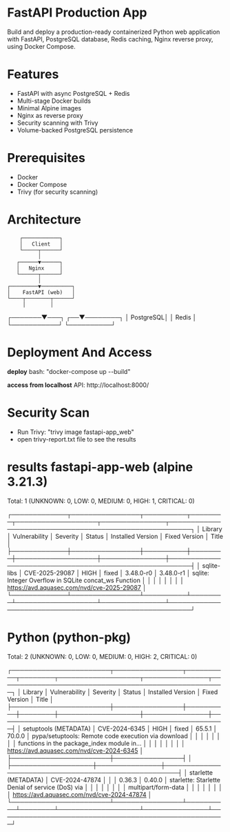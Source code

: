# FastAPI Production App

Build and deploy a production-ready containerized Python web application with FastAPI, PostgreSQL database, Redis caching, Nginx reverse proxy, using Docker Compose.


# Features
- FastAPI with async PostgreSQL + Redis
- Multi-stage Docker builds
- Minimal Alpine images
- Nginx as reverse proxy
- Security scanning with Trivy
- Volume-backed PostgreSQL persistence

# Prerequisites
- Docker
- Docker Compose
- Trivy (for security scanning)

# Architecture

        ┌────────────┐
        │   Client   │
        └─────┬──────┘
              │
       ┌──────▼──────┐
       │   Nginx     │
       └──────┬──────┘
              │
    ┌─────────▼──────────┐
    │    FastAPI (web)   │
    └────┬────────┬──────┘
         │        │
 ┌───────▼───┐ ┌──▼────────┐
 │ PostgreSQL│ │   Redis   │
 └───────────┘ └──────────┘


# Deployment And Access

**deploy**
bash: "docker-compose up --build"

**access from localhost**
API: http://localhost:8000/


# Security Scan
- Run Trivy: "trivy image fastapi-app_web"
- open trivy-report.txt file to see the results 

**results**
fastapi-app-web (alpine 3.21.3)
===============================
Total: 1 (UNKNOWN: 0, LOW: 0, MEDIUM: 0, HIGH: 1, CRITICAL: 0)

┌─────────────┬────────────────┬──────────┬────────┬───────────────────┬───────────────┬───────────────────────────────────────────────────────┐
│   Library   │ Vulnerability  │ Severity │ Status │ Installed Version │ Fixed Version │                         Title                         │
├─────────────┼────────────────┼──────────┼────────┼───────────────────┼───────────────┼───────────────────────────────────────────────────────┤
│ sqlite-libs │ CVE-2025-29087 │ HIGH     │ fixed  │ 3.48.0-r0         │ 3.48.0-r1     │ sqlite: Integer Overflow in SQLite concat_ws Function │
│             │                │          │        │                   │               │ https://avd.aquasec.com/nvd/cve-2025-29087            │
└─────────────┴────────────────┴──────────┴────────┴───────────────────┴───────────────┴───────────────────────────────────────────────────────┘

Python (python-pkg)
===================
Total: 2 (UNKNOWN: 0, LOW: 0, MEDIUM: 0, HIGH: 2, CRITICAL: 0)

┌───────────────────────┬────────────────┬──────────┬────────┬───────────────────┬───────────────┬─────────────────────────────────────────────────────┐
│        Library        │ Vulnerability  │ Severity │ Status │ Installed Version │ Fixed Version │                        Title                        │
├───────────────────────┼────────────────┼──────────┼────────┼───────────────────┼───────────────┼─────────────────────────────────────────────────────┤
│ setuptools (METADATA) │ CVE-2024-6345  │ HIGH     │ fixed  │ 65.5.1            │ 70.0.0        │ pypa/setuptools: Remote code execution via download │
│                       │                │          │        │                   │               │ functions in the package_index module in...         │
│                       │                │          │        │                   │               │ https://avd.aquasec.com/nvd/cve-2024-6345           │
├───────────────────────┼────────────────┤          │        ├───────────────────┼───────────────┼─────────────────────────────────────────────────────┤
│ starlette (METADATA)  │ CVE-2024-47874 │          │        │ 0.36.3            │ 0.40.0        │ starlette: Starlette Denial of service (DoS) via    │
│                       │                │          │        │                   │               │ multipart/form-data                                 │
│                       │                │          │        │                   │               │ https://avd.aquasec.com/nvd/cve-2024-47874          │
└───────────────────────┴────────────────┴──────────┴────────┴───────────────────┴───────────────┴─────────────────────────────────────────────────────┘

